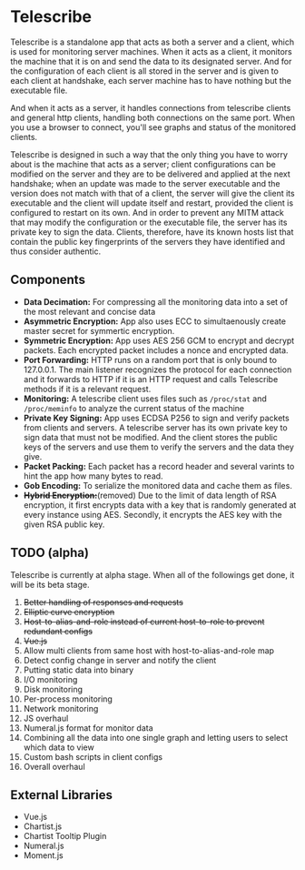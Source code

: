 # Telescribe

Telescribe is a standalone app that acts as both a server and a client, which is used for monitoring server machines. When it acts as a client, it monitors the machine that it is on and send the data to its designated server. And for the configuration of each client is all stored in the server and is given to each client at handshake, each server machine has to have nothing but the executable file.

And when it acts as a server, it handles connections from telescribe clients and general http clients, handling both connections on the same port. When you use a browser to connect, you'll see graphs and status of the monitored clients.

Telescribe is designed in such a way that the only thing you have to worry about is the machine that acts as a server; client configurations can be modified on the server and they are to be delivered and applied at the next handshake; when an update was made to the server executable and the version does not match with that of a client, the server will give the client its executable and the client will update itself and restart, provided the client is configured to restart on its own. And in order to prevent any MITM attack that may modify the configuration or the executable file, the server has its private key to sign the data. Clients, therefore, have its known hosts list that contain the public key fingerprints of the servers they have identified and thus consider authentic.

## Components

- **Data Decimation:** For compressing all the monitoring data into a set of the most relevant and concise data
- **Asymmetric Encryption:** App also uses ECC to simultaenously create master secret for symmertic encryption.
- **Symmetric Encryption:** App uses AES 256 GCM to encrypt and decrypt packets. Each encrypted packet includes a nonce and encrypted data.
- **Port Forwarding:** HTTP runs on a random port that is only bound to 127.0.0.1. The main listener recognizes the protocol for each connection and it forwards to HTTP if it is an HTTP request and calls Telescribe methods if it is a relevant request.
- **Monitoring:** A telescribe client uses files such as `/proc/stat` and `/proc/meminfo` to analyze the current status of the machine
- **Private Key Signing:** App uses ECDSA P256 to sign and verify packets from clients and servers. A telescribe server has its own private key to sign data that must not be modified. And the client stores the public keys of the servers and use them to verify the servers and the data they give.
- **Packet Packing:** Each packet has a record header and several varints to hint the app how many bytes to read.
- **Gob Encoding:** To serialize the monitored data and cache them as files.
- **~~Hybrid Encryption:~~**(removed) Due to the limit of data length of RSA encryption, it first encrypts data with a key that is randomly generated at every instance using AES. Secondly, it encrypts the AES key with the given RSA public key.

## TODO (alpha)

Telescribe is currently at alpha stage. When all of the followings get done, it will be its beta stage.

1. ~~Better handling of responses and requests~~
1. ~~Elliptic curve encryption~~
1. ~~Host-to-alias-and-role instead of current host-to-role to prevent redundant configs~~
1. ~~Vue.js~~
1. Allow multi clients from same host with host-to-alias-and-role map
1. Detect config change in server and notify the client
1. Putting static data into binary
1. I/O monitoring
1. Disk monitoring
1. Per-process monitoring
1. Network monitoring
1. JS overhaul
1. Numeral.js format for monitor data
1. Combining all the data into one single graph and letting users to select which data to view
1. Custom bash scripts in client configs
1. Overall overhaul

## External Libraries
- Vue.js
- Chartist.js
- Chartist Tooltip Plugin
- Numeral.js
- Moment.js